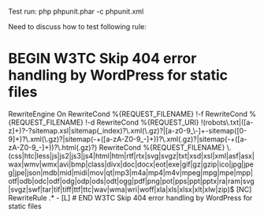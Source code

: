 Test run:
php phpunit.phar -c phpunit.xml

Need to discuss how to test following rule:
# BEGIN W3TC Skip 404 error handling by WordPress for static files
<IfModule mod_rewrite.c>
    RewriteEngine On
    RewriteCond %{REQUEST_FILENAME} !-f
    RewriteCond %{REQUEST_FILENAME} !-d
    RewriteCond %{REQUEST_URI} !(robots\.txt|([a-z]+)?-?sitemap.xsl|sitemap(_index)?\.xml(\.gz)?|[a-z0-9_\-]+-sitemap([0-9]+)?\.xml(\.gz)?|sitemap(-+([a-zA-Z0-9_-]+))?\.xml(.gz)?|sitemap(-+([a-zA-Z0-9_-]+))?\.html(.gz)?)
    RewriteCond %{REQUEST_FILENAME} \.(css|htc|less|js|js2|js3|js4|html|htm|rtf|rtx|svg|svgz|txt|xsd|xsl|xml|asf|asx|wax|wmv|wmx|avi|bmp|class|divx|doc|docx|eot|exe|gif|gz|gzip|ico|jpg|jpeg|jpe|json|mdb|mid|midi|mov|qt|mp3|m4a|mp4|m4v|mpeg|mpg|mpe|mpp|otf|odb|odc|odf|odg|odp|ods|odt|ogg|pdf|png|pot|pps|ppt|pptx|ra|ram|svg|svgz|swf|tar|tif|tiff|ttf|ttc|wav|wma|wri|woff|xla|xls|xlsx|xlt|xlw|zip)$ [NC]
    RewriteRule .* - [L]
</IfModule>
# END W3TC Skip 404 error handling by WordPress for static files